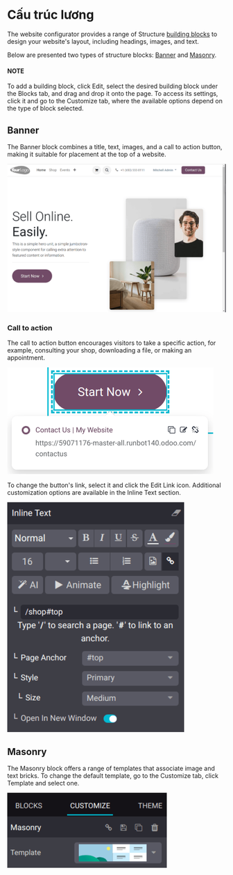 # Cấu trúc lương

The website configurator provides a range of Structure [building blocks](applications/websites/website/web_design/building_blocks.md) to design your website's layout, including headings, images, and text.

Below are presented two types of structure blocks: [Banner](#structure-banner) and
[Masonry](#structure-masonry).

#### NOTE
To add a building block, click Edit, select the desired building block under the
Blocks tab, and drag and drop it onto the page. To access its settings, click it and
go to the Customize tab, where the available options depend on the type of block
selected.

<a id="structure-banner"></a>

## Banner

The Banner block combines a title, text, images, and a call to action button, making it
suitable for placement at the top of a website.

![The default banner block](../../../../../.gitbook/assets/default-image-content.png)

### Call to action

The call to action button encourages visitors to take a specific action, for example, consulting
your shop, downloading a file, or making an appointment.

![Selecting the call to action button](../../../../../.gitbook/assets/call-to-action1.png)

To change the button's link, select it and click the Edit Link icon. Additional
customization options are available in the Inline Text section.

![Configuring the call to action button](../../../../../.gitbook/assets/inline-text.png)

<a id="structure-masonry"></a>

## Masonry

The Masonry block offers a range of templates that associate image and text bricks. To
change the default template, go to the Customize tab, click Template and
select one.

![Selecting a masonry building block template](../../../../../.gitbook/assets/masonry-template.png)
